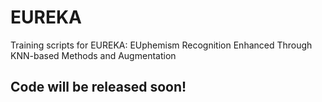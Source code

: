 # EUREKA
Training scripts for EUREKA: EUphemism Recognition Enhanced Through KNN-based Methods and Augmentation 

## Code will be released soon!
